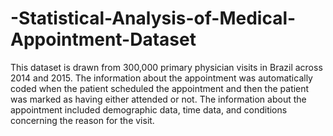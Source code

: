 # -Statistical-Analysis-of-Medical-Appointment-Dataset
 This dataset is drawn from 300,000 primary physician visits in Brazil across 2014 and 2015. The information about the appointment was automatically coded when the patient scheduled the appointment and then the patient was marked as having either attended or not. The information about the appointment included demographic data, time data, and conditions concerning the reason for the visit. 
